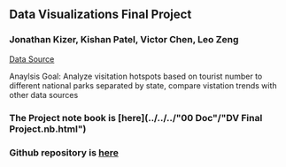 ## Data Visualizations Final Project
### Jonathan Kizer, Kishan Patel, Victor Chen, Leo Zeng

[Data Source](https://data.world/inform8n/us-national-parks-visitation-1904-2016-with-boundaries)

Anaylsis Goal: Analyze visitation hotspots based on tourist number to different national parks separated by state, compare vistation trends with other data sources

### The Project note book is [here](../../../"00 Doc"/"DV Final Project.nb.html")
### Github repository is [here](https://github.com/CannataUTDV/s17dvfinalproject-kizer-patel-zeng-chen)
